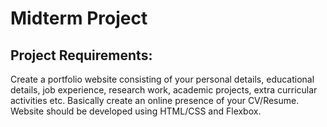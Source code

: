 # Midterm Project



## Project Requirements:

Create a portfolio website consisting of your personal details, educational details, job
experience, research work, academic projects, extra curricular activities etc. Basically create an
online presence of your CV/Resume. Website should be developed using HTML/CSS and
Flexbox.